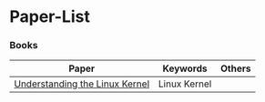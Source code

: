 # Paper-List

### Books



|                            Paper                             |   Keywords   | Others |
| :----------------------------------------------------------: | :----------: | :----: |
| [Understanding the Linux Kernel](https://www.cs.utexas.edu/~rossbach/cs380p/papers/ulk3.pdf) | Linux Kernel |        |
